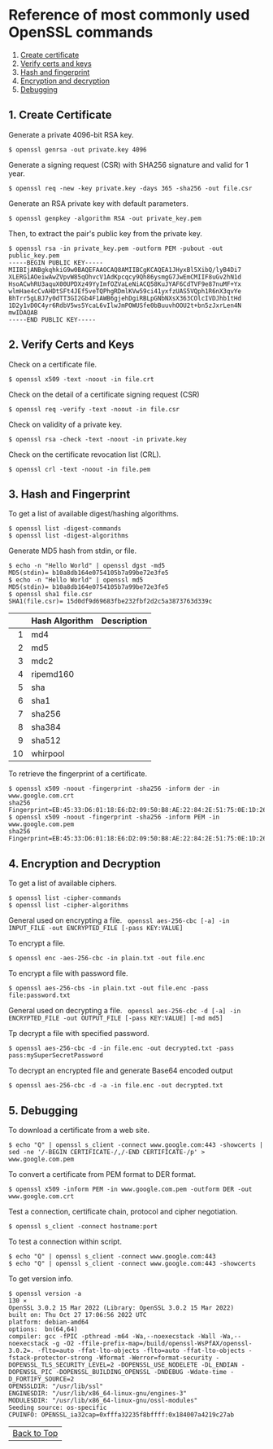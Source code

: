# Reference of most commonly used OpenSSL commands
1. [Create certificate](#1-create-certificate)
2. [Verify certs and keys](#2-verify-certs-and-keys)
3. [Hash and fingerprint](#3-hash-and-fingerprint)
4. [Encryption and decryption](#4-encryption-and-decryption)
5. [Debugging](#5-debugging)

## 1. Create Certificate
Generate a private 4096-bit RSA key.
```console
$ openssl genrsa -out private.key 4096
```

Generate a signing request (CSR) with SHA256 signature and valid for 1 year.
```console
$ openssl req -new -key private.key -days 365 -sha256 -out file.csr
```

Generate an RSA private key with default parameters.
```console
$ openssl genpkey -algorithm RSA -out private_key.pem
```

Then, to extract the pair's public key from the private key.
```console
$ openssl rsa -in private_key.pem -outform PEM -pubout -out public_key.pem
-----BEGIN PUBLIC KEY-----
MIIBIjANBgkqhkiG9w0BAQEFAAOCAQ8AMIIBCgKCAQEA1JHyxBl5XibQ/lyB4Di7
XLERG1AOeiwAwZVpvW85qOhvcV1AdKpcqcy9Qh86ysmgG7JwEmCMIIF8uGv2hN1d
HsoACwhRU3aquX00UPDXz49YyImfOZVaLeNiACQ58KuJYAF6CdTVF9e87nuMF+Yx
wlmHae4cCvAHDtSFt4JEf5veTQPhgRDmlKVw59ci41yxfzUAS5VQph1R6nX3qvYe
BhTrr5gLBJ7y0dTT3GI2Gb4F1AWB6gjehDgiRBLpGNbNXsX363COlcIVDJhb1tHd
1D2y1vD0C4yr6RdbV5ws5YcaL6vIlwJmPOWUSfe0bBuuvhOOU2t+bn5zJxrLen4N
mwIDAQAB
-----END PUBLIC KEY-----
```

## 2. Verify Certs and Keys
Check on a certificate file.
```console
$ openssl x509 -text -noout -in file.crt
```

Check on the detail of a certificate signing request (CSR)
```console
$ openssl req -verify -text -noout -in file.csr
```

Check on validity of a private key.
```console
$ openssl rsa -check -text -noout -in private.key
```

Check on the certificate revocation list (CRL).
```console
$ openssl crl -text -noout -in file.pem
```

## 3. Hash and Fingerprint
To get a list of available digest/hashing algorithms.
```console
$ openssl list -digest-commands
$ openssl list -digest-algorithms
```

Generate MD5 hash from stdin, or file.
```console
$ echo -n "Hello World" | openssl dgst -md5
MD5(stdin)= b10a8db164e0754105b7a99be72e3fe5
$ echo -n "Hello World" | openssl md5
MD5(stdin)= b10a8db164e0754105b7a99be72e3fe5
$ openssl sha1 file.csr
SHA1(file.csr)= 15d0df9d69683fbe232fbf2d2c5a3873763d339c
```

|      | Hash Algorithm | Description      |
| ---: | :------- | :--------------- |
| 1    | md4  |  |
| 2    | md5    |  |
| 3    | mdc2    |  |
| 4    | ripemd160  |   |
| 5    | sha  |  |  
| 6    | sha1     |  |  
| 7    | sha256     |  |  
| 8    | sha384     |  |  
| 9    | sha512     |  |  
| 10   | whirpool     |  |  

To retrieve the fingerprint of a certificate.
```console
$ openssl x509 -noout -fingerprint -sha256 -inform der -in www.google.com.crt
sha256 Fingerprint=EB:45:33:D6:01:18:E6:D2:09:50:B8:AE:22:84:2E:51:75:0E:1D:26:3A:60:8B:B3:98:02:13:65:95:95:77:9C
$ openssl x509 -noout -fingerprint -sha256 -inform PEM -in www.google.com.pem
sha256 Fingerprint=EB:45:33:D6:01:18:E6:D2:09:50:B8:AE:22:84:2E:51:75:0E:1D:26:3A:60:8B:B3:98:02:13:65:95:95:77:9C
```

## 4. Encryption and Decryption
To get a list of available ciphers.
```console
$ openssl list -cipher-commands
$ openssl list -cipher-algorithms
```

General used on encrypting a file.
``` openssl aes-256-cbc [-a] -in INPUT_FILE -out ENCRYPTED_FILE [-pass KEY:VALUE]```

To encrypt a file.
```console
$ openssl enc -aes-256-cbc -in plain.txt -out file.enc
```

To encrypt a file with password file.
```console
$ openssl aes-256-cbs -in plain.txt -out file.enc -pass file:password.txt
```

General used on decrypting a file.
``` openssl aes-256-cbc -d [-a] -in ENCRYPTED_FILE -out OUTPUT_FILE [-pass KEY:VALUE] [-md md5]```

Tp decrypt a file with specified password.
```console
$ openssl aes-256-cbc -d -in file.enc -out decrypted.txt -pass pass:mySuperSecretPassword
```

To decrypt an encrypted file and generate Base64 encoded output
```console
$ openssl aes-256-cbc -d -a -in file.enc -out decrypted.txt 
```

## 5. Debugging
To download a certificate from a web site.
```console
$ echo "Q" | openssl s_client -connect www.google.com:443 -showcerts | sed -ne '/-BEGIN CERTIFICATE-/,/-END CERTIFICATE-/p' > www.google.com.pem
```

To convert a certificate from PEM format to DER format.
```console
$ openssl x509 -inform PEM -in www.google.com.pem -outform DER -out www.google.com.crt
```

Test a connection, certificate chain, protocol and cipher negotiation.
```console
$ openssl s_client -connect hostname:port
```

To test a connection within script.
```console
$ echo "Q" | openssl s_client -connect www.google.com:443
$ echo "Q" | openssl s_client -connect www.google.com:443 -showcerts
```

To get version info.
```console
$ openssl version -a                                                                                                                                 130 ⨯
OpenSSL 3.0.2 15 Mar 2022 (Library: OpenSSL 3.0.2 15 Mar 2022)
built on: Thu Oct 27 17:06:56 2022 UTC
platform: debian-amd64
options:  bn(64,64)
compiler: gcc -fPIC -pthread -m64 -Wa,--noexecstack -Wall -Wa,--noexecstack -g -O2 -ffile-prefix-map=/build/openssl-WsPfAX/openssl-3.0.2=. -flto=auto -ffat-lto-objects -flto=auto -ffat-lto-objects -fstack-protector-strong -Wformat -Werror=format-security -DOPENSSL_TLS_SECURITY_LEVEL=2 -DOPENSSL_USE_NODELETE -DL_ENDIAN -DOPENSSL_PIC -DOPENSSL_BUILDING_OPENSSL -DNDEBUG -Wdate-time -D_FORTIFY_SOURCE=2
OPENSSLDIR: "/usr/lib/ssl"
ENGINESDIR: "/usr/lib/x86_64-linux-gnu/engines-3"
MODULESDIR: "/usr/lib/x86_64-linux-gnu/ossl-modules"
Seeding source: os-specific
CPUINFO: OPENSSL_ia32cap=0xfffa32235f8bffff:0x184007a4219c27ab
```

| |
|-:|
| [Back to Top](#reference-of-most-commonly-used-openssl-commands) |


